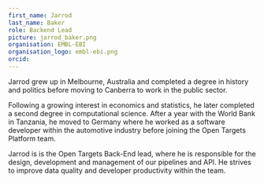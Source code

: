 ```yaml
---
first_name: Jarrod
last_name: Baker
role: Backend Lead
picture: jarrod_baker.png
organisation: EMBL-EBI
organisation_logo: embl-ebi.png
orcid:
---
```


Jarrod grew up in Melbourne, Australia and completed a degree in history and politics before moving to Canberra to work in the public sector. 

Following a growing interest in economics and statistics, he later completed a second degree in computational science. After a year with the World Bank in Tanzania, he moved to Germany where he worked as a software developer within the automotive industry before joining the Open Targets Platform team.

Jarrod is is the Open Targets Back-End lead, where he is responsible for the design, development and management of our pipelines and API. He strives to improve data quality and developer productivity within the team.
